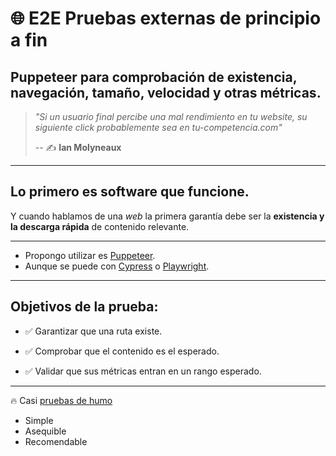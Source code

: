 # 🌐 E2E Pruebas externas de principio a fin
##   Puppeteer para comprobación de existencia, navegación, tamaño, velocidad y otras métricas.

> _"Si un usuario final percibe una mal rendimiento en tu website, su siguiente click probablemente sea en tu-competencia.com"_
>
> -- ✍️ **Ian Molyneaux**

---

## Lo primero es **software que funcione**.

Y cuando hablamos de una _web_ la primera garantía debe ser la **existencia y la descarga rápida** de contenido relevante.

---

- Propongo utilizar es [Puppeteer](https://pptr.dev/).
- Aunque se puede con [Cypress](https://www.cypress.io/) o [Playwright](https://github.com/microsoft/playwright).

---

## **Objetivos** de la prueba:

- ✅ Garantizar que una ruta existe.

- ✅ Comprobar que el contenido es el esperado.

- ✅ Validar que sus métricas entran en un rango esperado.

---

🔥 Casi [pruebas de humo](https://es.wikipedia.org/wiki/Pruebas_de_humo)

- Simple
- Asequible
- Recomendable

